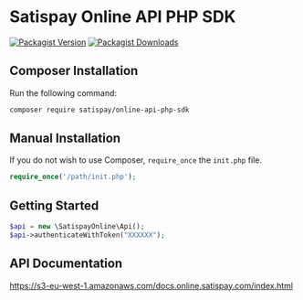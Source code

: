 # Satispay Online API PHP SDK
[![Packagist Version](https://img.shields.io/packagist/v/satispay/online-api-php-sdk.svg?style=flat-square)](https://packagist.org/packages/satispay/online-api-php-sdk)
[![Packagist Downloads](https://img.shields.io/packagist/dt/satispay/online-api-php-sdk.svg?style=flat-square)](https://packagist.org/packages/satispay/online-api-php-sdk)

## Composer Installation
Run the following command:

```bash
composer require satispay/online-api-php-sdk
```

## Manual Installation
If you do not wish to use Composer, `require_once` the `init.php` file.

```php
require_once('/path/init.php');
```

## Getting Started
```php
$api = new \SatispayOnline\Api();
$api->authenticateWithToken("XXXXXX");
```

## API Documentation
https://s3-eu-west-1.amazonaws.com/docs.online.satispay.com/index.html
